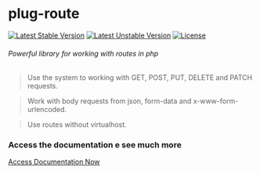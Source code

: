 # plug-route

[![Latest Stable Version](https://poser.pugx.org/erandir/plug-route/version)](https://packagist.org/packages/erandir/plug-route) [![Latest Unstable Version](https://poser.pugx.org/erandir/plug-route/v/unstable)](//packagist.org/packages/erandir/plug-route) [![License](https://poser.pugx.org/erandir/plug-route/license)](https://packagist.org/packages/erandir/plug-route)

###### Powerful library for working with routes in php

> Use the system to working with GET, POST, PUT, DELETE and PATCH requests.

> Work with body requests from json, form-data and x-www-form-urlencoded.

> Use routes without virtualhost.

### Access the documentation e see much more
<a href="https://github.com/erandirjunior/plug-route/blob/master/doc/installation.md">Access Documentation Now</a>
